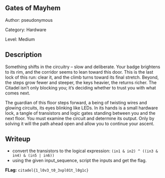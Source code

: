 ## Gates of Mayhem

Author: pseudonymous

Category: Hardware

Level: Medium

## Description
Something shifts in the circuitry – slow and deliberate. Your badge brightens to its rim, and the corridor seems to lean toward this door. This is the last lock of this run: clear it, and the climb turns toward its final stretch. Beyond, the steps grow fewer and steeper, the keys heavier, the returns richer. The Citadel isn’t only blocking you; it’s deciding whether to trust you with what comes next.

The guardian of this floor steps forward, a being of twisting wires and glowing circuits, its eyes blinking like LEDs. In its hands is a small hardware lock, a tangle of transistors and logic gates standing between you and the next floor. You must examine the circuit and determine its output. Only by solving it will the path ahead open and allow you to continue your ascent.

## Writeup

- convert the transistors to the logical expression: `(in1 & in2) ^ ((in3 & in4) & (in5 | in6))`
- using the given input_sequence, script the inputs and get the flag.

**FLag:** `citadel{1_l0v3_t0_3xpl01t_l0g1c}`
